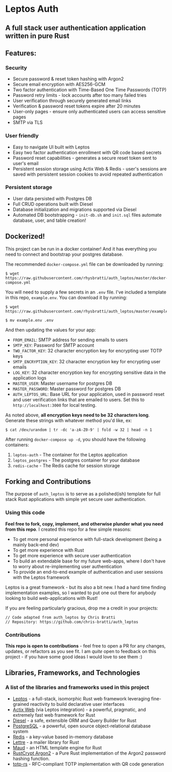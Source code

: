 # Leptos Auth
## A full stack user authentication application written in pure Rust

## Features:
### Security
- Secure password & reset token hashing with Argon2
- Secure email encryption with AES256-GCM
- Two factor authentication with Time-Based One Time Passwords (TOTP)
- Password retry limits - lock accounts after too many failed tries
- User verification through securely generated email links
- Verification & password reset tokens expire after 20 minutes
- User-only pages - ensure only authenticated users can access sensitive pages
- SMTP via TLS

### User friendly
- Easy to navigate UI built with Leptos
- Easy two factor authentication enrollment with QR code based secrets
- Password reset capabilities - generates a secure reset token sent to user's email
- Persistent session storage using Actix Web & Redis - user's sessions are saved with persistent session cookies to avoid repeated authentication

### Persistent storage
- User data persisted with Postgres DB
- Full CRUD operations built with Diesel
- Database initialization and migrations supported via Diesel
- Automated DB bootstrapping - `init-db.sh` and `init.sql` files automate database, user, and table creation!

## Dockerized!

This project can be run in a docker container! And it has everything you need to connect and bootstrap your postgres database.

The recommended `docker-compose.yml` file can be downloaded by running:

```
$ wget https://raw.githubusercontent.com/rhysbratti/auth_leptos/master/docker-compose.yml
```
You will need to supply a few secrets in an `.env` file. I've included a template in this repo, `example.env`. You can download it by running:

```
$ wget https://raw.githubusercontent.com/rhysbratti/auth_leptos/master/example.env

$ mv example.env .env
```

And then updating the values for your app:

- `FROM_EMAIL`: SMTP address for sending emails to users
- `SMTP_KEY`: Password for SMTP account
- `TWO_FACTOR_KEY`: 32 character encryption key for encrypting user TOTP keys
- `SMTP_ENCRYPTION_KEY`: 32 character encryption key for encrypting user emails
- `LOG_KEY`: 32 character encryption key for encrypting sensitive data in the application logs
- `MASTER_USER`: Master username for postgres DB
- `MASTER_PASSWORD`: Master password for postgres DB
- `AUTH_LEPTOS_URL`: Base URL for your application, used in password reset and user verification links that are emailed to users. Set this to `http://localhost:3000` for local testing.

As noted above, **all encryption keys need to be 32 characters long**. Generate these strings with whatever method you'd like, ex:

```
$ cat /dev/urandom | tr -dc 'a-zA-Z0-9' | fold -w 32 | head -n 1
```

After running `docker-compose up -d`, you should have the following containers:

1. `leptos-auth` - The container for the Leptos application
2. `leptos_postgres` - The postgres container for your database
3. `redis-cache` - The Redis cache for session storage

## Forking and Contributions

The purpose of `auth_leptos` is to serve as a polished(ish) template for full stack Rust applications with simple yet secure user authentication. 

### Using this code

**Feel free to fork, copy, implement, and otherwise plunder what you need from this repo**. I created this repo for a few simple reasons:

- To get more personal experience with full-stack development (being a mainly back-end dev)
- To get more experience with Rust
- To get more experience with secure user authentication
- To build an extendable base for my future web-apps, where I don't have to worry about re-implementing user authentication
- To provide an end-to-end example of authentication and user sessions with the Leptos framework

Leptos is a great framework - but its also a bit new. I had a hard time finding implementation examples, so I wanted to put one out there for anybody looking to build web-applications with Rust!

If you are feeling particularly gracious, drop me a credit in your projects:

```
// Code adapted from auth_leptos by Chris Bratti
// Repository: https://github.com/chris-bratti/auth_leptos
```

### Contributions

**This repo is open to contributions** - feel free to open a PR for any changes, updates, or refactors as you see fit. I am *quite* open to feedback on this project - if you have some good ideas I would love to see them :)


## Libraries, Frameworks, and Technologies
### A list of the libraries and frameworks used in this project
- [Leptos](https://github.com/leptos-rs/leptos) - a full-stack, isomorphic Rust web framework leveraging fine-grained reactivity to build declarative user interfaces
- [Actix Web](https://github.com/actix/actix-web) (via Leptos integration) - a powerful, pragmatic, and extremely fast web framework for Rust
- [Diesel](https://github.com/diesel-rs/diesel) - a safe, extensible ORM and Query Builder for Rust
- [PostgreSQL](https://www.postgresql.org/) - a powerful, open source object-relational database system 
- [Redis](https://github.com/redis/redis) - a key-value based in-memory database
- [Lettre](https://github.com/lettre/lettre) - a mailer library for Rust
- [Maud](https://github.com/lambda-fairy/maud) - an HTML template engine for Rust
- [RustCrypt Argon2](https://docs.rs/argon2/latest/argon2/) - a Pure Rust implementation of the Argon2 password hashing function.
- [totp-rs](https://github.com/constantoine/totp-rs) - RFC-compliant TOTP implementation with QR code generation

